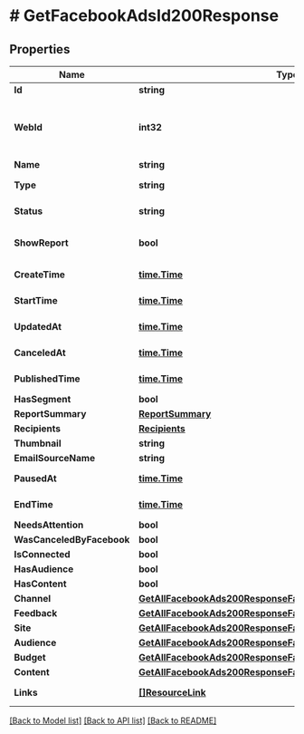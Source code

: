 # # GetFacebookAdsId200Response


## Properties 


Name | Type | Description | Notes
------------ | ------------- | ------------- | -------------
**Id**| **string** | Unique ID of an Outreach.  | [optional]
**WebId**| **int32** | The ID used in the Mailchimp web application. For example, for a &#x60;regular&#x60; outreach, you can view this campaign in your Mailchimp account at &#x60;https://{dc}.admin.mailchimp.com/campaigns/show/?id&#x3D;{web_id}&#x60;.  | [optional]
**Name**| **string** | Title or name of an Outreach.  | [optional]
**Type**| **string** | The type of outreach this object is. for more information please, see Model/string.php  | [optional]
**Status**| **string** | The status of this outreach. for more information please, see Model/string.php  | [optional]
**ShowReport**| **bool** | Outreach report availability. Note: This property is hotly debated in what it _should_ convey. See [MCP-1371](https://jira.mailchimp.com/browse/MCP-1371) for more context.  | [optional]
**CreateTime**| [**time.Time**](time.Time.md) | The date and time the outreach was created in ISO 8601 format.  | [optional]
**StartTime**| [**time.Time**](time.Time.md) | The date and time the outreach was started in ISO 8601 format.  | [optional]
**UpdatedAt**| [**time.Time**](time.Time.md) | The date and time the outreach was last updated in ISO 8601 format.  | [optional]
**CanceledAt**| [**time.Time**](time.Time.md) | The date and time the outreach was canceled in ISO 8601 format.  | [optional]
**PublishedTime**| [**time.Time**](time.Time.md) | The date and time the outreach was (or will be) published in ISO 8601 format.  | [optional]
**HasSegment**| **bool** | If this outreach targets a segment of your audience.  | [optional]
**ReportSummary**| [**ReportSummary**](ReportSummary.md) |   | [optional]
**Recipients**| [**Recipients**](Recipients.md) |   | [optional]
**Thumbnail**| **string** | The URL of the thumbnail for this outreach.  | [optional]
**EmailSourceName**| **string** |   | [optional]
**PausedAt**| [**time.Time**](time.Time.md) | The date and time the ad was paused in ISO 8601 format.  | [optional]
**EndTime**| [**time.Time**](time.Time.md) | The date and time the ad was ended in ISO 8601 format.  | [optional]
**NeedsAttention**| **bool** | If the ad has a problem and needs attention.  | [optional]
**WasCanceledByFacebook**| **bool** |   | [optional]
**IsConnected**| **bool** | Check if this ad is connected to a facebook page  | [optional]
**HasAudience**| **bool** | Check if this ad has audience setup  | [optional]
**HasContent**| **bool** | Check if this ad has content  | [optional]
**Channel**| [**GetAllFacebookAds200ResponseFacebookAdsInnerAllOfChannel**](GetAllFacebookAds200ResponseFacebookAdsInnerAllOfChannel.md) |   | [optional]
**Feedback**| [**GetAllFacebookAds200ResponseFacebookAdsInnerAllOfFeedback**](GetAllFacebookAds200ResponseFacebookAdsInnerAllOfFeedback.md) |   | [optional]
**Site**| [**GetAllFacebookAds200ResponseFacebookAdsInnerAllOfSite**](GetAllFacebookAds200ResponseFacebookAdsInnerAllOfSite.md) |   | [optional]
**Audience**| [**GetAllFacebookAds200ResponseFacebookAdsInnerAllOfAudience**](GetAllFacebookAds200ResponseFacebookAdsInnerAllOfAudience.md) |   | [optional]
**Budget**| [**GetAllFacebookAds200ResponseFacebookAdsInnerAllOfBudget**](GetAllFacebookAds200ResponseFacebookAdsInnerAllOfBudget.md) |   | [optional]
**Content**| [**GetAllFacebookAds200ResponseFacebookAdsInnerAllOfContent**](GetAllFacebookAds200ResponseFacebookAdsInnerAllOfContent.md) |   | [optional]
**Links**| [**[]ResourceLink**](ResourceLink.md) | A list of link types and descriptions for the API schema documents.  | [optional] [readonly]


[[Back to Model list]](../../README.md#models) [[Back to API list]](../../README.md#endpoints) [[Back to README]](../../README.md)

